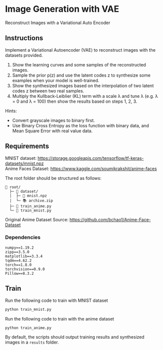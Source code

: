 # Image Generation with VAE
 Reconstruct Images with a Variational Auto Encoder

## Instructions
Implement a Variational Autoencoder (VAE) to reconstruct images with the datasets provided.

1. Show the learning curves and some samples of the reconstructed images.
2. Sample the prior p(z) and use the latent codes z to synthesize some examples when your model is well-trained.
3. Show the synthesized images based on the interpolation of two latent codes z between two real samples.
4. Multiply the Kullback-Leiblier (KL) term with a scale λ and tune λ (e.g. λ = 0 and λ = 100) then show the results based on steps 1, 2, 3.

Hints:
* Convert grayscale images to binary first.
* Use Binary Cross Entropy as the loss function with binary data, and Mean Square Error with real value data.
## Requirements
MNIST dataset: https://storage.googleapis.com/tensorflow/tf-keras-datasets/mnist.npz  
Anime Faces Dataset: https://www.kaggle.com/soumikrakshit/anime-faces  

The root folder should be structured as follows:
```
📁 root/
  ├─ 📁 dataset/
  |  ├─ 📄 mnist.npz
  |  └─ 📚 archive.zip
  ├─ 📄 train_anime.py
  └─ 📄 train_mnist.py
```

Original Anime Dataset Source: https://github.com/bchao1/Anime-Face-Dataset

### Dependencies  
```
numpy==1.19.2
zipp==3.5.0
matplotlib==3.3.4
tqdm==4.62.2
torch==1.8.0
torchvision==0.9.0
Pillow==8.3.2
```

## Train
Run the following code to train with MNIST dataset  
```bash
python train_mnist.py
```

Run the following code to train with the anime dataset  
```bash
python train_anime.py
```

By default, the scripts should output training results and synthesized images in a `results` folder.